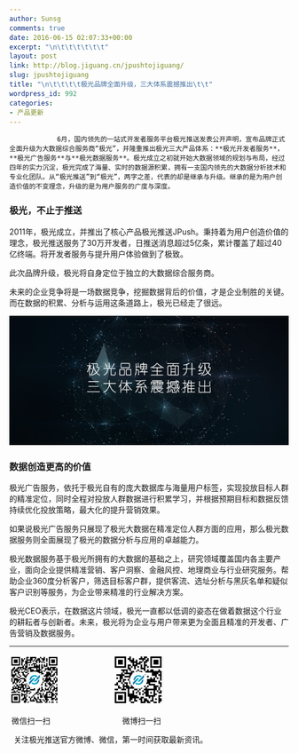 ```yaml
---
author: Sunsg
comments: true
date: 2016-06-15 02:07:33+00:00
excerpt: "\n\t\t\t\t\t\t"
layout: post
link: http://blog.jiguang.cn/jpushtojiguang/
slug: jpushtojiguang
title: "\n\t\t\t\t极光品牌全面升级，三大体系震撼推出\t\t"
wordpress_id: 992
categories:
- 产品更新
---
```



				6月，国内领先的一站式开发者服务平台极光推送发表公开声明，宣布品牌正式全面升级为大数据综合服务商“极光”，并隆重推出极光三大产品体系：**极光开发者服务**，**极光广告服务**与**极光数据服务**。极光成立之初就开始大数据领域的规划与布局，经过四年的实力沉淀，极光完成了海量、实时的数据源积累，拥有一支国内领先的大数据分析技术和专业化团队。从“极光推送”到“极光”，两字之差，代表的却是继承与升级。继承的是为用户创造价值的不变理念，升级的是为用户服务的广度与深度。


### 极光，不止于推送


2011年，极光成立，并推出了核心产品极光推送JPush。秉持着为用户创造价值的理念，极光推送服务了30万开发者，日推送消息超过5亿条，累计覆盖了超过40亿终端。将开发者服务与提升用户体验做到了极致。

此次品牌升级，极光将自身定位于独立的大数据综合服务商。

未来的企业竞争将是一场数据竞争，挖掘数据背后的价值，才是企业制胜的关键。而在数据的积累、分析与运用这条道路上，极光已经走了很远。

[![edm_03](/images/2016/06/edm_03.jpg)](/images/2016/06/edm_03.jpg)


### 数据创造更高的价值


极光广告服务，依托于极光自有的庞大数据库与海量用户标签，实现投放目标人群的精准定位，同时全程对投放人群数据进行积累学习，并根据预期目标和数据反馈持续优化投放策略，最大化的提升营销效果。

如果说极光广告服务只展现了极光大数据在精准定位人群方面的应用，那么极光数据服务则全面展现了极光的数据分析与应用的卓越能力。

极光数据服务基于极光所拥有的大数据的基础之上，研究领域覆盖国内各主要产业，面向企业提供精准营销、客户洞察、金融风控、地理商业与行业研究服务。帮助企业360度分析客户，筛选目标客户群，提供客流、选址分析与黑灰名单和疑似客户识别等服务，为企业带来精准的行业解决方案。

极光CEO表示，在数据这片领域，极光一直都以低调的姿态在做着数据这个行业的耕耘者与创新者。未来，极光将为企业与用户带来更为全面且精准的开发者、广告营销及数据服务。



* * *




[![wechat](/images/2016/06/wechat.jpg)](/images/2016/06/wechat.jpg)                        ![weibo](/images/2016/06/weibo.jpg)




 微信扫一扫                                 微博扫一扫




  关注极光推送官方微博、微信，第一时间获取最新资讯。


		
